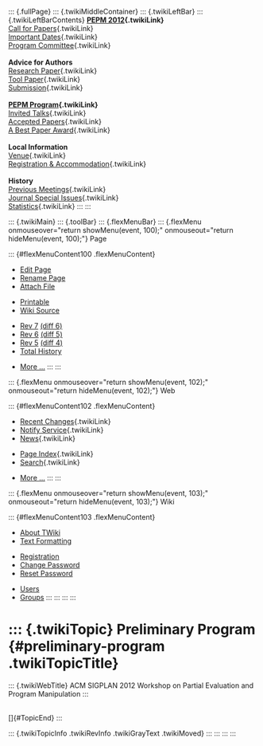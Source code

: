 ::: {.fullPage}
::: {.twikiMiddleContainer}
::: {.twikiLeftBar}
::: {.twikiLeftBarContents}
**[PEPM 2012](WebHome){.twikiLink}**\
[Call for Papers](CallForPapers){.twikiLink}\
[Important Dates](ImportantDates){.twikiLink}\
[Program Committee](ProgramCommittee){.twikiLink}\
\
**Advice for Authors**\
[Research Paper](ResearchPaperAdvice){.twikiLink}\
[Tool Paper](ToolPaperAdvice){.twikiLink}\
[Submission](PaperSubmission){.twikiLink}\
\
**[PEPM Program](Program){.twikiLink}**\
[Invited Talks](InvitedTalks){.twikiLink}\
[Accepted Papers](AcceptedPapers){.twikiLink}\
[A Best Paper Award](ABestPaperAward){.twikiLink}\
\
**Local Information**\
[Venue](WorkshopVenue){.twikiLink}\
[Registration & Accommodation](RegistrationAndAccomodation){.twikiLink}\
\
**History**\
[Previous Meetings](PreviousMeetings){.twikiLink}\
[Journal Special Issues](SpecialIssues){.twikiLink}\
[Statistics](HistoricalStatistics){.twikiLink}
:::
:::

::: {.twikiMain}
::: {.toolBar}
::: {.flexMenuBar}
::: {.flexMenu onmouseover="return showMenu(event, 100);" onmouseout="return hideMenu(event, 100);"}
Page

::: {#flexMenuContent100 .flexMenuContent}
-   [Edit
    Page](http://www.program-transformation.org/edit/PEPM12/PreliminaryProgram?t=1536828962)
-   [Rename
    Page](http://www.program-transformation.org/rename/PEPM12/PreliminaryProgram)
-   [Attach
    File](http://www.program-transformation.org/attach/PEPM12/PreliminaryProgram)

<!-- -->

-   [Printable](http://www.program-transformation.org/view/PEPM12/PreliminaryProgram?skin=print.pattern)
-   [Wiki
    Source](http://www.program-transformation.org/view/PEPM12/PreliminaryProgram?skin=text&raw=on&contenttype=text/plain)

<!-- -->

-   [Rev
    7](http://www.program-transformation.org/view/PEPM12/PreliminaryProgram?rev=1.7)
    [(diff 6)](http://www.program-transformation.org/rdiff/PEPM12/PreliminaryProgram?rev1=1.7&rev2=1.6)
-   [Rev
    6](http://www.program-transformation.org/view/PEPM12/PreliminaryProgram?rev=1.6)
    [(diff 5)](http://www.program-transformation.org/rdiff/PEPM12/PreliminaryProgram?rev1=1.6&rev2=1.5)
-   [Rev
    5](http://www.program-transformation.org/view/PEPM12/PreliminaryProgram?rev=1.5)
    [(diff 4)](http://www.program-transformation.org/rdiff/PEPM12/PreliminaryProgram?rev1=1.5&rev2=1.4)
-   [Total
    History](http://www.program-transformation.org/rdiff/PEPM12/PreliminaryProgram)

<!-- -->

-   [More
    \...](http://www.program-transformation.org/oops/PEPM12/PreliminaryProgram?template=oopsmore&param1=1.7&param2=1.7)
:::
:::

::: {.flexMenu onmouseover="return showMenu(event, 102);" onmouseout="return hideMenu(event, 102);"}
Web

::: {#flexMenuContent102 .flexMenuContent}
-   [Recent Changes](WebChanges){.twikiLink}
-   [Notify Service](WebNotify){.twikiLink}
-   [News](WebNews){.twikiLink}

<!-- -->

-   [Page Index](WebIndex){.twikiLink}
-   [Search](WebSearch){.twikiLink}

<!-- -->

-   [More
    \...](http://www.program-transformation.org/oops/PEPM12/PreliminaryProgram?template=oopsmore&param1=1.7&param2=1.7)
:::
:::

::: {.flexMenu onmouseover="return showMenu(event, 103);" onmouseout="return hideMenu(event, 103);"}
Wiki

::: {#flexMenuContent103 .flexMenuContent}
-   [About
    TWiki](http://www.program-transformation.org/view/TWiki/WebHome)
-   [Text
    Formatting](http://www.program-transformation.org/view/TWiki/TextFormattingRules)

<!-- -->

-   [Registration](http://www.program-transformation.org/view/TWiki/TWikiRegistration)
-   [Change
    Password](http://www.program-transformation.org/view/TWiki/ChangePassword)
-   [Reset
    Password](http://www.program-transformation.org/view/TWiki/ResetPassword)

<!-- -->

-   [Users](http://www.program-transformation.org/view/Main/TWikiUsers)
-   [Groups](http://www.program-transformation.org/view/Main/TWikiGroups)
:::
:::
:::
:::

::: {.twikiTopic}
Preliminary Program {#preliminary-program .twikiTopicTitle}
===================

::: {.twikiWebTitle}
ACM SIGPLAN 2012 Workshop on Partial Evaluation and Program Manipulation
:::

\
[]{#TopicEnd}
:::

::: {.twikiTopicInfo .twikiRevInfo .twikiGrayText .twikiMoved}
:::
:::
:::
:::
